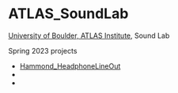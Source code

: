# ATLAS_SoundLab
[University of Boulder, ATLAS Institute](https://www.colorado.edu/atlas/), Sound Lab

Spring 2023 projects
* [Hammond_HeadphoneLineOut](./Hammond_HeadphoneLineOut)
*
*
